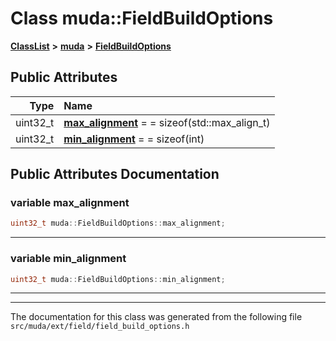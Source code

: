 

# Class muda::FieldBuildOptions



[**ClassList**](annotated.md) **>** [**muda**](namespacemuda.md) **>** [**FieldBuildOptions**](classmuda_1_1_field_build_options.md)


























## Public Attributes

| Type | Name |
| ---: | :--- |
|  uint32\_t | [**max\_alignment**](#variable-max_alignment)   = = sizeof(std::max\_align\_t)<br> |
|  uint32\_t | [**min\_alignment**](#variable-min_alignment)   = = sizeof(int)<br> |












































## Public Attributes Documentation




### variable max\_alignment 

```C++
uint32_t muda::FieldBuildOptions::max_alignment;
```




<hr>



### variable min\_alignment 

```C++
uint32_t muda::FieldBuildOptions::min_alignment;
```




<hr>

------------------------------
The documentation for this class was generated from the following file `src/muda/ext/field/field_build_options.h`

